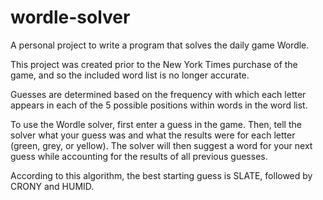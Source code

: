 # wordle-solver
A personal project to write a program that solves the daily game Wordle.

This project was created prior to the New York Times purchase of the game, and so the included word list is no longer accurate.

Guesses are determined based on the frequency with which each letter appears in each of the 5 possible positions within words in the word list.

To use the Wordle solver, first enter a guess in the game. Then, tell the solver what your guess was and what the results were for each letter (green, grey, or yellow). The solver will then suggest a word for your next guess while accounting for the results of all previous guesses.

According to this algorithm, the best starting guess is SLATE, followed by CRONY and HUMID.
